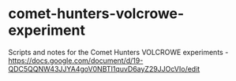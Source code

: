 # comet-hunters-volcrowe-experiment
Scripts and notes for the Comet Hunters VOLCROWE experiments - https://docs.google.com/document/d/19-QDC5QQNW43JJYA4goV0NBTI1quvD6ayZ29JJOcVIo/edit
